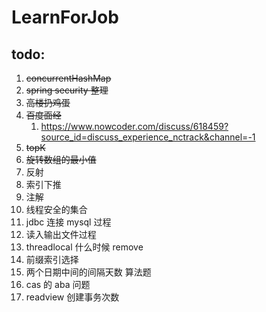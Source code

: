 # LearnForJob

## todo:

1. ~~concurrentHashMap~~
2. ~~spring security 整理~~
3. ~~高楼扔鸡蛋~~
4. ~~百度面经~~
    1. https://www.nowcoder.com/discuss/618459?source_id=discuss_experience_nctrack&channel=-1
5. ~~topK~~
6. ~~旋转数组的最小值~~
7. 反射
8. 索引下推
9. 注解
10. 线程安全的集合
11. jdbc 连接 mysql 过程
12. 读入输出文件过程
13. threadlocal 什么时候 remove
14. 前缀索引选择
15. 两个日期中间的间隔天数 算法题
16. cas 的 aba 问题
17. readview 创建事务次数
